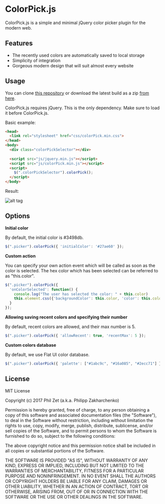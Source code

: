 # ColorPick.js

ColorPick.js is a simple and minimal jQuery color picker plugin for the modern web.

## Features

* The recently used colors are automatically saved to local storage
* Simplicity of integration
* Gorgeous modern design that will suit almost every website

## Usage

You can clone [this repository](https://github.com/philzet/ColorPick.js) or download the latest build as a zip [from here](http://github.com/philzet/ColorPick.js/zipball/master).

ColorPick.js requires jQuery. This is the only dependency. Make sure to load it before ColorPick.js.

Basic example:

```html
<head>
  <link rel="stylesheet" href="css/colorPick.min.css">
</head>
<body>
  <div class="colorPickSelector"></div>
  
  <script src="js/jquery.min.js"></script>
  <script src="js/colorPick.min.js"></script>
  <script>
    $(".colorPickSelector").colorPick();
  </script>
</body>
```

Result:

![alt tag](https://raw.githubusercontent.com/philzet/ColorPick.js/master/demo/screenshot.png?token=ALMWaIz-dwolfOXaNQN_dKqgIH5vLglNks5YjJj9wA%3D%3D)

## Options

**Initial color**

By default, the initial color is #3498db.

```javascript
$(".picker").colorPick({ 'initialColor': '#27ae60' });
```

**Custom action**

You can specify your own action event which will be called as soon as the color is selected. 
The hex color which has been selected can be referred to as "this.color".

```javascript
$(".picker").colorPick({ 
  'onColorSelected': function() {
    console.log("The user has selected the color: " + this.color)
    this.element.css({'backgroundColor': this.color, 'color': this.color});
  } 
});
```

**Allowing saving recent colors and specifying their number**

By default, recent colors are allowed, and their max number is 5.

```javascript
$(".picker").colorPick({ 'allowRecent': true, 'recentMax': 5 });
```

**Custom colors database**

By default, we use Flat UI color database.

```javascript
$(".picker").colorPick({ 'palette': ["#1abc9c", "#16a085", "#2ecc71"] });
```

## License

MIT License

Copyright (c) 2017 Phil Zet (a.k.a. Philipp Zakharchenko)

Permission is hereby granted, free of charge, to any person obtaining a copy
of this software and associated documentation files (the "Software"), to deal
in the Software without restriction, including without limitation the rights
to use, copy, modify, merge, publish, distribute, sublicense, and/or sell
copies of the Software, and to permit persons to whom the Software is
furnished to do so, subject to the following conditions:

The above copyright notice and this permission notice shall be included in all
copies or substantial portions of the Software.

THE SOFTWARE IS PROVIDED "AS IS", WITHOUT WARRANTY OF ANY KIND, EXPRESS OR
IMPLIED, INCLUDING BUT NOT LIMITED TO THE WARRANTIES OF MERCHANTABILITY,
FITNESS FOR A PARTICULAR PURPOSE AND NONINFRINGEMENT. IN NO EVENT SHALL THE
AUTHORS OR COPYRIGHT HOLDERS BE LIABLE FOR ANY CLAIM, DAMAGES OR OTHER
LIABILITY, WHETHER IN AN ACTION OF CONTRACT, TORT OR OTHERWISE, ARISING FROM,
OUT OF OR IN CONNECTION WITH THE SOFTWARE OR THE USE OR OTHER DEALINGS IN THE
SOFTWARE.
